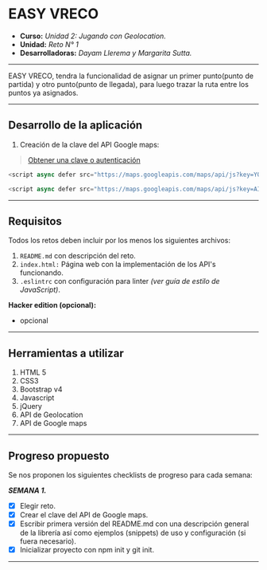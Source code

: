 # EASY VRECO

* **Curso:** _Unidad 2: Jugando con Geolocation._
* **Unidad:** _Reto N° 1_
* **Desarrolladoras:** _Dayam Llerema y Margarita Sutta._

***

EASY VRECO, tendra la funcionalidad de asignar un primer punto(punto de partida) y otro punto(punto de llegada), para luego trazar la ruta entre los puntos ya asignados.

***

## Desarrollo de la aplicación

1. Creación de la clave del API Google maps:

> [Obtener una clave o autenticación](https://developers.google.com/maps/documentation/javascript/get-api-key#key)

```javascript
<script async defer src="https://maps.googleapis.com/maps/api/js?key=YOUR_API_KEYcallback=initMap" type="text/javascript"></script>
```

```javascript
<script async defer src="https://maps.googleapis.com/maps/api/js?key=AIzaSyA1ozd6hpRLAocja0Vq9LbTkfZSdKDN4DE&callback=initMap" type="text/javascript"></script>
```

***

## Requisitos

Todos los retos deben incluir por los menos los siguientes archivos:

1. `README.md` con descripción del reto.
2. `index.html:` Página web con la implementación de los API's funcionando.
3. `.eslintrc` con configuración para linter _(ver guía de estilo de JavaScript)_.

**Hacker edition (opcional):**

* opcional

***

## Herramientas a utilizar

1. HTML 5
2. CSS3
3. Bootstrap v4
4. Javascript
5. jQuery
6. API de Geolocation
7. API de Google maps

***

## Progreso propuesto

Se nos proponen los siguientes checklists de progreso para cada semana:

_**SEMANA 1.**_

* [X] Elegir reto.
* [X] Crear el clave del API de Google maps.
* [x] Escribir primera versión del README.md con una descripción general de la librería así como ejemplos (snippets) de uso y configuración (si fuera necesario).
* [x] Inicializar proyecto con npm init y git init.

***